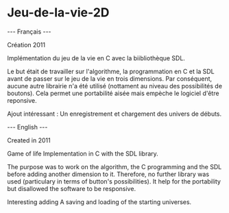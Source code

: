 # Jeu-de-la-vie-2D

--- Français ---

Création 2011

Implémentation du jeu de la vie en C avec la biibliothèque SDL.

Le but était de travailler sur l'algorithme, la programmation en C et la SDL avant de passer sur le jeu de la vie en trois dimensions.
Par conséquent, aucune autre librairie n'a été utilisé (nottament au niveau des possibilités de boutons). Cela permet une portabilité aisée mais empèche le logiciel d'être reponsive.

Ajout intéressant : 
  Un enregistrement et chargement des univers de débuts.

--- English ---

Created in 2011

Game of life Implementation in C with the SDL library.

The purpose was to work on the algorithm, the C programming and the SDL before adding another dimension to it.
Therefore, no further library was used (particulary in terms of button's possibilities). It help for the portability but disallowed the software to be responsive.

Interesting adding
  A saving and loading of the starting universes. 
